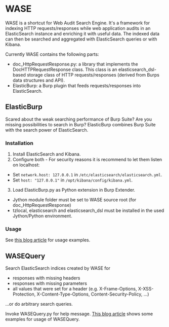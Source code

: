 # WASE

WASE is a shortcut for Web Audit Search Engine. It's a framework for indexing HTTP requests/responses while web
application audits in an ElasticSearch instance and enriching it with useful data. The indexed data can then be searched
and aggregated with ElasticSearch queries or with Kibana.

Currently WASE contains the following parts:

* doc\_HttpRequestResponse.py: a library that implements the DocHTTPRequestResponse class. This class is an
  elasticsearch\_dsl-based storage class of HTTP requests/responses (derived from Burps data structures and API).
* ElasticBurp: a Burp plugin that feeds requests/responses into ElasticSearch.

## ElasticBurp

Scared about the weak searching performance of Burp Suite? Are you missing possibilities to search in Burp? ElasticBurp
combines Burp Suite with the search power of ElasticSearch.

### Installation

1. Install ElasticSearch and Kibana.
2. Configure both - For security reasons it is recommend to let them listen on localhost:
  * Set `network.host: 127.0.0.1` in `/etc/elasticsearch/elasticsearch.yml`.
  * Set `host: "127.0.0.1"` in `/opt/kibana/config/kibana.yml`.
3. Load ElasticBurp.py as Python extension in Burp Extender.
  * Jython module folder must be set to WASE source root (for doc_HttpRequestResponse)
  * tzlocal, elasticsearch and elasticsearch_dsl must be installed in the used Jython/Python environment.

### Usage

See [this blog article](https://patzke.org/an-introduction-to-wase-and-elasticburp.html) for usage examples.

## WASEQuery

Search ElasticSearch indices created by WASE for

* responses with missing headers
* responses with missing parameters
* all values that were set for a header (e.g. X-Frame-Options, X-XSS-Protection, X-Content-Type-Options, Content-Security-Policy, ...)

...or do arbitrary search queries.

Invoke WASEQuery.py for help message. [This blog
article](https://patzke.org/analyzing-web-application-test-data-with-wasequery.html) shows some examples for usage of
WASEQuery.
